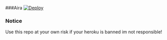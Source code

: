 
###Aira
[![Deploy](https://www.herokucdn.com/deploy/button.svg)](https://heroku.com/deploy?template=https://github.com/Inukaasith/Daisy-X.git)

### Notice
Use this repo at your own risk if your heroku is banned im not responsible!

